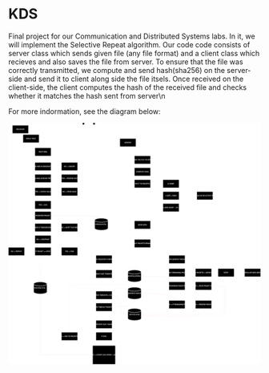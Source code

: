 # KDS

Final project for our Communication and Distributed Systems labs. In it, we will implement the Selective Repeat algorithm. Our code code consists of server class which sends given file (any file format) and a client class which recieves and also saves the file from server. To ensure that the file was correctly transmitted, we compute and send hash(sha256) on the server-side and send it to client along side the file itsels. Once received on the client-side, the client computes the hash of the received file and checks whether it matches the hash sent from server\n

For more indormation, see the diagram below:

![Your SVG Diagram](./diagrams/server-client.svg)

